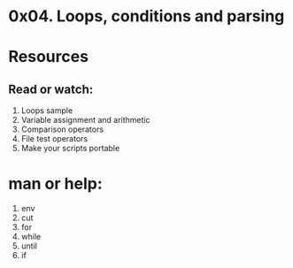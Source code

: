 # 0x04. Loops, conditions and parsing

# Resources
Read or watch:
--------------

1. Loops sample
2. Variable assignment and arithmetic
3. Comparison operators
4. File test operators
5. Make your scripts portable

# man or help:

1. env
2. cut
3. for
4. while
5. until
6. if
